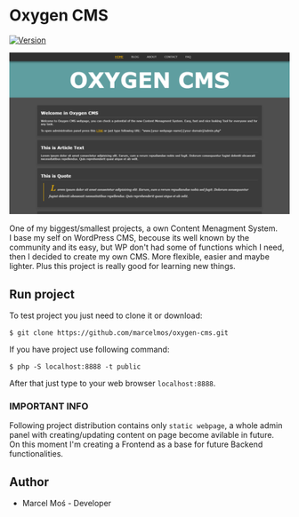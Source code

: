 # Oxygen CMS
[![Version](https://badge.fury.io/gh/tterb%2FHyde.svg)](https://badge.fury.io/gh/tterb%2FHyde)

![App preview](preview.png)

One of my biggest/smallest projects, a own Content Menagment System.<br>
I base my self on WordPress CMS, becouse its well known by the community and its easy, but WP don't had some of functions which I need, then I decided to create my own CMS. More flexible, easier and maybe lighter. Plus this project is really good for learning new things.

## Run project

To test project you just need to clone it or download:
```
$ git clone https://github.com/marcelmos/oxygen-cms.git
```
If you have project use following command:
```
$ php -S localhost:8888 -t public
```
After that just type to your web browser `localhost:8888`.

### IMPORTANT INFO

Following project distribution contains only `static webpage`, a whole admin panel with creating/updating content on page become avilable in future. <br>
On this moment I'm creating a Frontend as a base for future Backend functionalities.

## Author
- Marcel Moś - Developer
